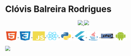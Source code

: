 # Clóvis Balreira Rodrigues 
<div align="center">
  <a href="https://github.com/clovisbalreira">
  <img height="180em" src="https://github-readme-stats.vercel.app/api?username=clovisbalreira&show_icons=true&theme=dracula&include_all_commits=true&count_private=true"/>
  <img height="180em" src="https://github-readme-stats.vercel.app/api/top-langs/?username=clovisbalreira&layout=compact&langs_count=7&theme=dracula"/>
</div>
 <div style="display: inline_block"><br>
  <img align="center" alt="Clovis-HTML" height="30" width="40" src="https://raw.githubusercontent.com/devicons/devicon/master/icons/html5/html5-original.svg">
  <img align="center" alt="Clovis-CSS" height="30" width="40" src="https://raw.githubusercontent.com/devicons/devicon/master/icons/css3/css3-original.svg">
  <img align="center" alt="Clovis-Js" height="30" width="40" src="https://raw.githubusercontent.com/devicons/devicon/master/icons/javascript/javascript-plain.svg">
  <img align="center" alt="Clovis-React" height="30" width="40" src="https://raw.githubusercontent.com/devicons/devicon/master/icons/react/react-original.svg">
  <img align="center" alt="Clovis-Python" height="30" width="40" src="https://raw.githubusercontent.com/devicons/devicon/master/icons/python/python-original.svg">
  <img align="center" alt="Clovis-Flutter" height="30" width="40" src="https://raw.githubusercontent.com/devicons/devicon/master/icons/flutter/flutter-original.svg">
  <img align="center" alt="Clovis-Java" height="30" width="40" src="https://raw.githubusercontent.com/devicons/devicon/master/icons/java/java-original.svg"> 
  <img align="center" alt="Clovis-Php" height="30" width="40" src="https://raw.githubusercontent.com/devicons/devicon/master/icons/php/php-original.svg"> 
  <img align="center" alt="Clovis-Android" height="30" width="40" src="https://raw.githubusercontent.com/devicons/devicon/master/icons/android/android-original.svg">
</div>
  <br>
<div> 
  <a href="https://www.linkedin.com/in/cl%C3%B3vis-balreira-rodrigues-67387039/" target="_blank"><img src="https://img.shields.io/badge/-LinkedIn-%230077B5?style=for-the-badge&logo=linkedin&logoColor=white" target="_blank"></a> 
</div>
<!--
**clovisbalreira/clovisbalreira** is a ✨ _special_ ✨ repository because its `README.md` (this file) appears on your GitHub profile.

Here are some ideas to get you started:

- 🔭 I’m currently working on ...
- 🌱 I’m currently learning ...
- 👯 I’m looking to collaborate on ...
- 🤔 I’m looking for help with ...
- 💬 Ask me about ...
- 📫 How to reach me: ...
- 😄 Pronouns: ...
- ⚡ Fun fact: ...
-->
